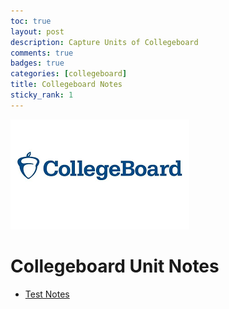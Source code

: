 ```yaml
---
toc: true
layout: post
description: Capture Units of Collegeboard
comments: true
badges: true
categories: [collegeboard]
title: Collegeboard Notes
sticky_rank: 1
---
```


![Collegboard Image](/images/collegeboard.png)

# Collegeboard Unit Notes

- [Test Notes](https://prorichyman.github.io/CSA-Fastpages/collegeboard/2022/08/29/testnotes.html)